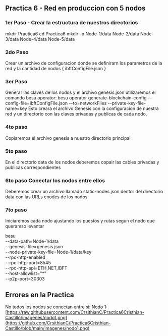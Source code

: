 ## Practica 6 - Red en produccion con 5 nodos
### 1er Paso - Crear la estructura de nuestros directorios
mkdir Practica6
cd Practica6
mkdir -p Node-1/data Node-2/data Node-3/data Node-4/data Node-5/data

### 2do Paso
Crear un archivo de configuracion donde se definirarn los parametros de la red y la cantidad de nodos
{ ibftConfigFile.json }

### 3er Paso
Generar las claves de los nodos y el archivo genesis.json
utilizaremos el comando besu operator: besu operator generate-blockchain-config --config-file=ibftConfigFile.json --to=networkFiles --private-key-file-name=key
Esto creara el archivo Genesis con la configuracion de nuestra red y un directorio con las claves privadas y publicas de cada nodo.

### 4to paso
Copiaremos el archivo genesis a nuestro directorio principal

### 5to paso
En el directorio data de los nodos deberemos copair las cables privadas y publicas correspondientes

### 6to paso Conectar los nodos entre ellos
Deberemos crear un archivo llamado static-nodes.json dentor del directorio data con las URLs enodes de los nodos

### 7to paso
Iniciaremos cada nodo ajustando los puestos y rutas segun el nodo que queramso levantar

besu \
  --data-path=Node-1/data \
  --genesis-file=genesis.json \
  --node-private-key-file=Node-1/data/key \
  --rpc-http-enabled \
  --rpc-http-port=8545 \
  --rpc-http-api=ETH,NET,IBFT \
  --host-allowlist="*" \
  --p2p-port=30303

## Errores en la Practica

No todos los nodos se conectan entre si:
Nodo 1: 
<span>[https://raw.githubusercontent.com/CrsithianC/Practica6Cristhian-Castillo/imagenes/nodo1.png](https://github.com/CrsithianC/Practica6Cristhian-Castillo/blob/main/imagenes/nodo1.png)<span>

  

